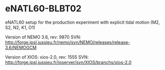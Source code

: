 # eNATL60-BLBT02
eNATL60 setup for the production experiment with explicit tidal motion (M2, S2, N2, K1, O1)

Version of NEMO 3.6, rev: 9870
SVN: http://forge.ipsl.jussieu.fr/nemo/svn/NEMO/releases/release-3.6/NEMOGCM

Version of XIOS: xios-2.0, rev: 1555
SVN: http://forge.ipsl.jussieu.fr/ioserver/svn/XIOS/branchs/xios-2.0


